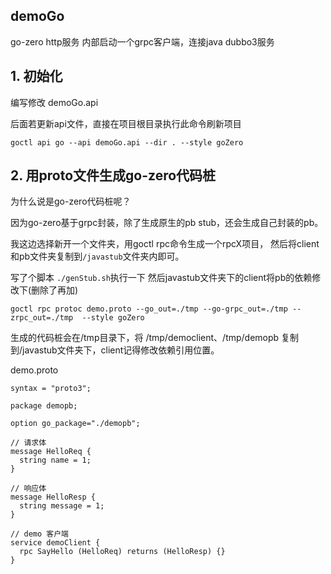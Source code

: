 ## demoGo

go-zero http服务 内部启动一个grpc客户端，连接java dubbo3服务

## 1. 初始化

编写修改 demoGo.api

后面若更新api文件，直接在项目根目录执行此命令刷新项目

```shell
goctl api go --api demoGo.api --dir . --style goZero
```

## 2. 用proto文件生成go-zero代码桩

为什么说是go-zero代码桩呢？

因为go-zero基于grpc封装，除了生成原生的pb stub，还会生成自己封装的pb。

我这边选择新开一个文件夹，用goctl rpc命令生成一个rpcX项目，
然后将client和pb文件夹复制到`/javastub`文件夹内即可。

写了个脚本 `./genStub.sh`执行一下 然后javastub文件夹下的client将pb的依赖修改下(删除了再加)

```shell
goctl rpc protoc demo.proto --go_out=./tmp --go-grpc_out=./tmp --zrpc_out=./tmp  --style goZero
```
生成的代码桩会在/tmp目录下，将 /tmp/democlient、/tmp/demopb 复制到/javastub文件夹下，client记得修改依赖引用位置。

demo.proto
```shell
syntax = "proto3";

package demopb;

option go_package="./demopb";

// 请求体
message HelloReq {
  string name = 1;
}

// 响应体
message HelloResp {
  string message = 1;
}

// demo 客户端
service demoClient {
  rpc SayHello (HelloReq) returns (HelloResp) {}
}
```
